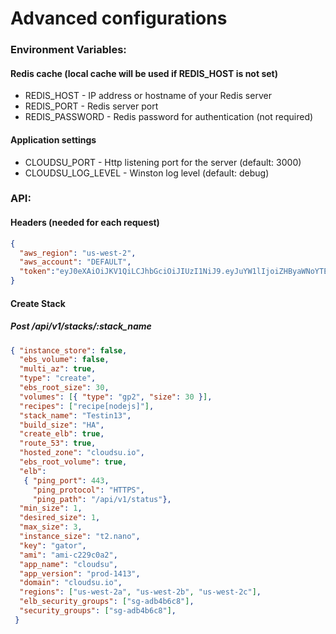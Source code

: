 
# Advanced configurations

### Environment Variables:

#### Redis cache (local cache will be used if REDIS_HOST is not set)  
* REDIS_HOST - IP address or hostname of your Redis server
* REDIS_PORT - Redis server port
* REDIS_PASSWORD - Redis password for authentication (not required)

#### Application settings
* CLOUDSU_PORT - Http listening port for the server (default: 3000)
* CLOUDSU_LOG_LEVEL - Winston log level (default: debug)

### API:

#### Headers (needed for each request)
```json
{
  "aws_region": "us-west-2",
  "aws_account": "DEFAULT",
  "token":"eyJ0eXAiOiJKV1QiLCJhbGciOiJIUzI1NiJ9.eyJuYW1lIjoiZHByaWNoYTE4OUBnbWFpbC5jb20iLCJpYXQiOjE0NjE2NDA1NTIsImV4cCI6MTQ2MTcyNjk1Mn0.EDxmnM_1H91H115grMxasdfasdfasdfaseeONMPc4wsGxI"
}
```

#### Create Stack
##### Post /api/v1/stacks/:stack_name
```json
{ "instance_store": false,
  "ebs_volume": false,
  "multi_az": true,
  "type": "create",
  "ebs_root_size": 30,
  "volumes": [{ "type": "gp2", "size": 30 }],
  "recipes": ["recipe[nodejs]"],
  "stack_name": "Testin13",
  "build_size": "HA",
  "create_elb": true,
  "route_53": true,
  "hosted_zone": "cloudsu.io",
  "ebs_root_volume": true,
  "elb":
   { "ping_port": 443,
     "ping_protocol": "HTTPS",
     "ping_path": "/api/v1/status"},
  "min_size": 1,
  "desired_size": 1,
  "max_size": 3,
  "instance_size": "t2.nano",
  "key": "gator",
  "ami": "ami-c229c0a2",
  "app_name": "cloudsu",
  "app_version": "prod-1413",
  "domain": "cloudsu.io",
  "regions": ["us-west-2a", "us-west-2b", "us-west-2c"],
  "elb_security_groups": ["sg-adb4b6c8"],
  "security_groups": ["sg-adb4b6c8"],
 }
```
